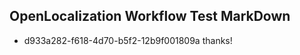 ## OpenLocalization Workflow Test MarkDown
* d933a282-f618-4d70-b5f2-12b9f001809a thanks!

<!--HONumber=Jul16_HO2-->


